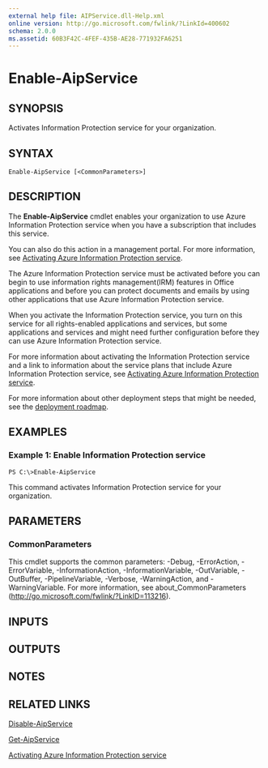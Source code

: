 ```yaml
---
external help file: AIPService.dll-Help.xml
online version: http://go.microsoft.com/fwlink/?LinkId=400602
schema: 2.0.0
ms.assetid: 60B3F42C-4FEF-435B-AE28-771932FA6251
---
```


# Enable-AipService

## SYNOPSIS
Activates Information Protection service for your organization.

## SYNTAX

```
Enable-AipService [<CommonParameters>]
```

## DESCRIPTION
The **Enable-AipService** cmdlet enables your organization to use Azure Information Protection service when you have a subscription that includes this service. 

You can also do this action in a management portal. For more information, see [Activating Azure Information Protection service](https://docs.microsoft.com/information-protection/deploy-use/decommission-deactivate). 

The Azure Information Protection service must be activated before you can begin to use information rights management(IRM) features in Office applications and before you can protect documents and emails by using other applications that use Azure Information Protection service.

When you activate the Information Protection service, you turn on this service for all rights-enabled applications and services, but some applications and services and might need further configuration before they can use Azure Information Protection service.

For more information about activating the Information Protection service and a link to information about the service plans that include Azure Information Protection service, see [Activating Azure Information Protection service](https://docs.microsoft.com/information-protection/deploy-use/activate-service).

For more information about other deployment steps that might be needed, see the [deployment roadmap](https://docs.microsoft.com/information-protection/plan-design/deployment-roadmap).

## EXAMPLES

### Example 1: Enable Information Protection service
```
PS C:\>Enable-AipService
```

This command activates Information Protection service for your organization.

## PARAMETERS

### CommonParameters
This cmdlet supports the common parameters: -Debug, -ErrorAction, -ErrorVariable, -InformationAction, -InformationVariable, -OutVariable, -OutBuffer, -PipelineVariable, -Verbose, -WarningAction, and -WarningVariable. For more information, see about_CommonParameters (http://go.microsoft.com/fwlink/?LinkID=113216).

## INPUTS

## OUTPUTS

## NOTES

## RELATED LINKS

[Disable-AipService](./Disable-AipService.md)

[Get-AipService](./Get-AipService.md)

[Activating Azure Information Protection service](https://docs.microsoft.com/information-protection/deploy-use/activate-service)

